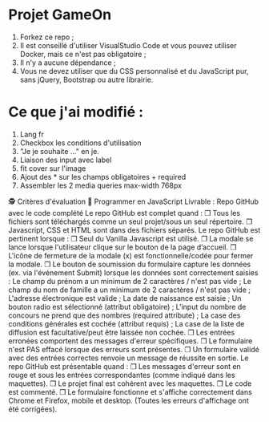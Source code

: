 # Projet GameOn
1. Forkez ce repo ;
2. Il est conseillé d'utiliser VisualStudio Code et vous pouvez utiliser Docker, mais ce n'est pas obligatoire ;
3. Il n'y a aucune dépendance ;
4. Vous ne devez utiliser que du CSS personnalisé et du JavaScript pur, sans jQuery, Bootstrap ou autre librairie.

# Ce que j'ai modifié :
1. Lang fr
2. Checkbox les conditions d'utilisation
3. "Je je souhaite ..." en je.
4. Liaison des input avec label
5. fit cover sur l'image
6. Ajout des * sur les champs obligatoires + required
7. Assembler les 2 media queries max-width 768px


🕵️‍ Critères d'évaluation
🎯 Programmer en JavaScript
Livrable : Repo GitHub avec le code complété
Le repo GitHub est complet quand :
❒ Tous les fichiers sont téléchargés comme un seul projet/sous un
seul répertoire.
❒ Javascript, CSS et HTML sont dans des fichiers séparés.
Le repo GitHub est pertinent lorsque : 
❒ Seul du Vanilla Javascript est utilisé.
❒ La modale se lance lorsque l'utilisateur clique sur le bouton de la page d’accueil.
❒ L'icône de fermeture de la modale (x) est fonctionnelle/codée pour fermer la modale.
❒ Le bouton de soumission du formulaire capture les données (ex. via l'événement Submit) lorsque les données sont correctement saisies :
Le champ du prénom a un minimum de 2 caractères / n'est pas vide ;
Le champ du nom de famille a un minimum de 2 caractères / n'est pas vide ;
L'adresse électronique est valide ;
La date de naissance est saisie ;
Un bouton radio est sélectionné (attribut obligatoire) ;
L'input du nombre de concours ne prend que des nombres (required attribute) ;
La case des conditions générales est cochée (attribut requis) ;
La case de la liste de diffusion est facultative/peut être laissée non cochée.
❒ Les entrées erronées comportent des messages d'erreur spécifiques.
❒ Le formulaire n'est PAS effacé lorsque des erreurs sont présentes.
❒ Un formulaire validé avec des entrées correctes renvoie un message de réussite en sortie. 
Le repo GitHub est présentable quand : 
❒ Les messages d'erreur sont en rouge et sous les entrées correspondantes (comme indiqué dans les maquettes).
❒ Le projet final est cohérent avec les maquettes. 
❒ Le code est commenté.
❒ Le formulaire fonctionne et s'affiche correctement dans Chrome et Firefox, mobile et desktop. (Toutes les erreurs d'affichage ont été corrigées). 